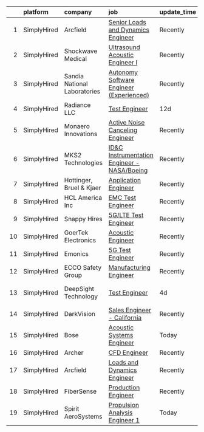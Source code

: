 

|    | platform    | company                      | job                                                                                                                                                       | update_time   | location                    |
|---:|:------------|:-----------------------------|:----------------------------------------------------------------------------------------------------------------------------------------------------------|:--------------|:----------------------------|
|  1 | SimplyHired | Arcfield                     | [Senior Loads and Dynamics Engineer](https://www.simplyhired.com/job/ewmZjjE-VCt0grOFR0kFzm53GYDycXWhuhcTpAoa1ZYuSER0-kXQRg?q=acoustic+engineer)          | Recently      | Brookpark, OH               |
|  2 | SimplyHired | Shockwave Medical            | [Ultrasound Acoustic Engineer I](https://www.simplyhired.com/job/LbUuzNbuzR3qaB4s5eq46ZGJE6pWw6e_Bw3KpFFtArtuV9_MMJqe-g?q=acoustic+engineer)              | Recently      | Santa Clara, CA             |
|  3 | SimplyHired | Sandia National Laboratories | [Autonomy Software Engineer (Experienced)](https://www.simplyhired.com/job/ciKt8BsMwOrJl9z5J3f0HFLWRmMV63hPWLVN_msxfXYSgwoDuoe3Rg?q=acoustic+engineer)    | Recently      | Albuquerque, NM             |
|  4 | SimplyHired | Radiance LLC                 | [Test Engineer](https://www.simplyhired.com/job/1DemC4k2V-Grizc5on0z6Xpvx5n77Bk6EkFuFscTwJRLira8GOgqMA?q=acoustic+engineer)                               | 12d           | Fremont, CA                 |
|  5 | SimplyHired | Monaero Innovations          | [Active Noise Canceling Engineer](https://www.simplyhired.com/job/RWREWqwKgO1bdZpEW18kQGxGX4DG8CWNQl5m5g467fdpdvJl0kjgHQ?q=acoustic+engineer)             | Recently      | Santa Maria, CA             |
|  6 | SimplyHired | MKS2 Technologies            | [ID&C Instrumentation Engineer - NASA/Boeing](https://www.simplyhired.com/job/gPPtUkL67x6fPRclgU6bQLqATWHzN9GPzyPq8RLytYldWE3OiH8J2Q?q=acoustic+engineer) | Recently      | Arnold AFB, TN              |
|  7 | SimplyHired | Hottinger, Bruel & Kjaer     | [Application Engineer](https://www.simplyhired.com/job/JT4fvqX6RI62FVA5jtwsiF6XoSzPTjA5CVvybxJvo4aeZaNBVILCqA?q=acoustic+engineer)                        | Recently      | Marlborough, MA             |
|  8 | SimplyHired | HCL America Inc              | [EMC Test Engineer](https://www.simplyhired.com/job/ws4ggKdQPOrUIDgNsijdefZijN9qBpoUZBONpNEHi0uKA9bgw0l7dg?q=acoustic+engineer)                           | Recently      | Pleasanton, CA              |
|  9 | SimplyHired | Snappy Hires                 | [5G/LTE Test Engineer](https://www.simplyhired.com/job/Zfd6mEA0Nr21d7xghgc1qsosRRWVw-o3m7dQJGsXTFZnnwmSX-4mww?q=acoustic+engineer)                        | Recently      | Fremont, CA                 |
| 10 | SimplyHired | GoerTek Electronics          | [Acoustic Engineer](https://www.simplyhired.com/job/6PCRn1TvdVHUtgaBVR0h94emv2uxOzR_4uSK_IuRvsCPjwVVty_QTg?q=acoustic+engineer)                           | Recently      | Santa Clara, CA             |
| 11 | SimplyHired | Emonics                      | [5G Test Engineer](https://www.simplyhired.com/job/kkEmxF_PszQ343h96QuDDNDGu2r_eZJkHj335-BnSdQkiVQ6U4v3pA?q=acoustic+engineer)                            | Recently      | Fremont, CA                 |
| 12 | SimplyHired | ECCO Safety Group            | [Manufacturing Engineer](https://www.simplyhired.com/job/zvzmkMoA6LSI522ntd3TjkPaP6030PD9vuzb0rU7iu7qgQlUGmkFAA?q=acoustic+engineer)                      | Recently      | Boise, ID                   |
| 13 | SimplyHired | DeepSight Technology         | [Test Engineer](https://www.simplyhired.com/job/x_wPke6PGObdEb_F7nwxwZfGBjC-x3cWBVgMfA8egmewGS0vZx61CA?q=acoustic+engineer)                               | 4d            | Santa Clara, CA +1 location |
| 14 | SimplyHired | DarkVision                   | [Sales Engineer - California](https://www.simplyhired.com/job/OnhE_2kWW2c0dU_OJT73_WYd2h2CA9X3LB6iAVYepOnFsC98UH0fHw?q=acoustic+engineer)                 | Recently      | Bakersfield, CA             |
| 15 | SimplyHired | Bose                         | [Acoustic Systems Engineer](https://www.simplyhired.com/job/hXWAlPro6tG39ImhR7-Wk1GVuegv8MF-TdCC4mCcVgRRDclgfzwtKQ?q=acoustic+engineer)                   | Today         | Bloomfield Hills, MI        |
| 16 | SimplyHired | Archer                       | [CFD Engineer](https://www.simplyhired.com/job/dr7MekdYT7ABw80Ve_0xitFp-SqHgj6yo8LNOnhbdJ2POjU92lscRg?q=acoustic+engineer)                                | Recently      | San Jose, CA                |
| 17 | SimplyHired | Arcfield                     | [Loads and Dynamics Engineer](https://www.simplyhired.com/job/kbnmN_SeQvULGsndlzugAELD5uX81K3p6n3_VSX8aXxAT7sKh0i67A?q=acoustic+engineer)                 | Recently      | Brookpark, OH               |
| 18 | SimplyHired | FiberSense                   | [Production Engineer](https://www.simplyhired.com/job/OxOY1ciSxPOA1mp4-UE8qYXX9O8_43xgr_B1VURFKeSVz6zu_uik1Q?q=acoustic+engineer)                         | Recently      | Township of Hamilton, NJ    |
| 19 | SimplyHired | Spirit AeroSystems           | [Propulsion Analysis Engineer 1](https://www.simplyhired.com/job/LUDV06e6nZoj_yi9Odue-h70jpJAY-VwtOCI4ZNwusZ3jCruaZNplA?q=acoustic+engineer)              | Today         | Wichita, KS                 |